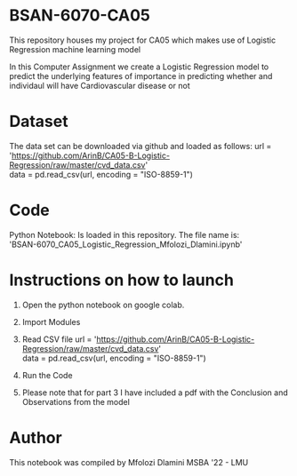# BSAN-6070-CA05
This repository houses my project for CA05 which makes use of Logistic Regression machine learning model

In this Computer Assignment we create a Logistic Regression model to predict the underlying features of importance in predicting whether and individaul will have Cardiovascular disease or not

# Dataset

The data set can be downloaded via github and loaded as follows:
url = 'https://github.com/ArinB/CA05-B-Logistic-Regression/raw/master/cvd_data.csv' \
data = pd.read_csv(url, encoding = "ISO-8859-1")


# Code

Python Notebook: 
Is loaded in this repository. The file name is:\
'BSAN-6070_CA05_Logistic_Regression_Mfolozi_Dlamini.ipynb'

# Instructions on how to launch
1) Open the python notebook on google colab.
2)  Import Modules
3)  Read CSV file
url = 'https://github.com/ArinB/CA05-B-Logistic-Regression/raw/master/cvd_data.csv' \
data = pd.read_csv(url, encoding = "ISO-8859-1")

4) Run the Code

5) Please note that for part 3 I have included a pdf with the Conclusion and Observations from the model

# Author

This notebook was compiled by Mfolozi Dlamini MSBA '22 - LMU
